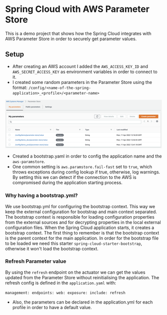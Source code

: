 # Spring Cloud with AWS Parameter Store

This is a demo project that shows how the Spring Cloud integrates with AWS Parameter Store in order to securely get
parameter values.

## Setup

- After creating an AWS account I added the `AWS_ACCESS_KEY_ID` and `AWS_SECRET_ACCESS_KEY` as environment variables in
  order to connect to it.
- I created some random parameters in the Parameter Store using the
  format: `/config/<name-of-the-spring-application>_<profile>/<parameter-name>`

![](parameter-store.png)

- Created a bootstrap.yaml in order to config the application name and the `aws-paramstore`.
- One common setting is `aws.paramstore.fail-fast` set to `true`, which throws exceptions during config lookup if true,
  otherwise, log warnings. By setting this we can detect if the connection to the AWS is compromised during the
  application starting process.

### Why having a bootstrap.yml?

We use bootstrap.yml for configuring the bootstrap context. This way we keep the external configuration for bootstrap
and main context separated. The bootstrap context is responsible for loading configuration properties from the external
sources and for decrypting properties in the local external configuration files. When the Spring Cloud application
starts, it creates a bootstrap context. The first thing to remember is that the bootstrap context is the parent context
for the main application. 
In order for the bootstrap file to be loaded we need this starter `spring-cloud-starter-bootstrap`, 
otherwise it won't load the bootstrap context.

### Refresh Parameter value

By using the `refresh` endpoint on the actuator we can get the values updated from the Parameter Store without
reinitialising the application. The refresh config is defined in the `application.yaml` with:

`management:
  endpoints:
    web:
      exposure:
        include: refresh`

- Also, the parameters can be declared in the application.yml for each profile in order to have a default value.